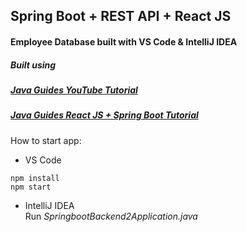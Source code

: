 ## Spring Boot + REST API + React JS 
#### Employee Database built with VS Code & IntelliJ IDEA

##### Built using  
##### [Java Guides YouTube Tutorial](https://www.youtube.com/watch?v=iZqp4B2xkS4&list=WL&index=3)
##### [Java Guides React JS + Spring Boot Tutorial](https://www.javaguides.net/2021/07/react-js-react-hooks-spring-boot.html)

How to start app:

- VS Code 
```
npm install
npm start
```
- IntelliJ IDEA  
Run _SpringbootBackend2Application.java_

